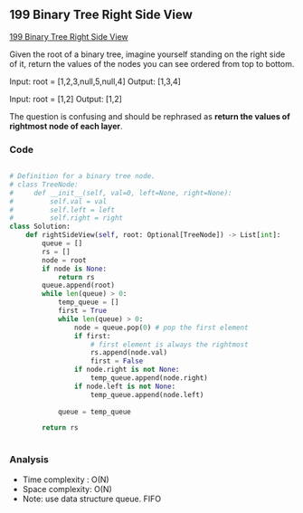 ## 199 Binary Tree Right Side View
[199 Binary Tree Right Side View](https://leetcode.com/problems/binary-tree-right-side-view)

Given the root of a binary tree, imagine yourself standing on the right side of it, return the values of the nodes you can see ordered from top to bottom.

Input: root = [1,2,3,null,5,null,4]
Output: [1,3,4]

Input: root = [1,2]
Output: [1,2]

The question is confusing and should be rephrased as **return the values of rightmost node of each layer**. 


### Code
```python

# Definition for a binary tree node.
# class TreeNode:
#     def __init__(self, val=0, left=None, right=None):
#         self.val = val
#         self.left = left
#         self.right = right
class Solution:
    def rightSideView(self, root: Optional[TreeNode]) -> List[int]:
        queue = []
        rs = []
        node = root
        if node is None:
            return rs
        queue.append(root)
        while len(queue) > 0:
            temp_queue = []
            first = True
            while len(queue) > 0:
                node = queue.pop(0) # pop the first element
                if first:
                    # first element is always the rightmost
                    rs.append(node.val)
                    first = False
                if node.right is not None:
                    temp_queue.append(node.right)
                if node.left is not None:
                    temp_queue.append(node.left)
                
            queue = temp_queue

        return rs
        
```
### Analysis
- Time complexity : O(N)
- Space complexity: O(N)
- Note: use data structure queue. FIFO
